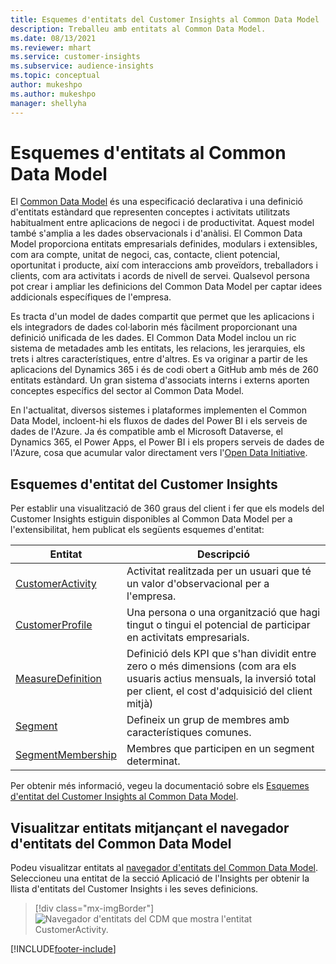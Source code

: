 ```yaml
---
title: Esquemes d'entitats del Customer Insights al Common Data Model
description: Treballeu amb entitats al Common Data Model.
ms.date: 08/13/2021
ms.reviewer: mhart
ms.service: customer-insights
ms.subservice: audience-insights
ms.topic: conceptual
author: mukeshpo
ms.author: mukeshpo
manager: shellyha
---
```


# <a name="entity-schemas-in-common-data-model"></a>Esquemes d'entitats al Common Data Model



El [Common Data Model](/common-data-model/) és una especificació declarativa i una definició d'entitats estàndard que representen conceptes i activitats utilitzats habitualment entre aplicacions de negoci i de productivitat. Aquest model també s'amplia a les dades observacionals i d'anàlisi. El Common Data Model proporciona entitats empresarials definides, modulars i extensibles, com ara compte, unitat de negoci, cas, contacte, client potencial, oportunitat i producte, així com interaccions amb proveïdors, treballadors i clients, com ara activitats i acords de nivell de servei. Qualsevol persona pot crear i ampliar les definicions del Common Data Model per captar idees addicionals específiques de l'empresa.

Es tracta d'un model de dades compartit que permet que les aplicacions i els integradors de dades col·laborin més fàcilment proporcionant una definició unificada de les dades. El Common Data Model inclou un ric sistema de metadades amb les entitats, les relacions, les jerarquies, els trets i altres característiques, entre d'altres. Es va originar a partir de les aplicacions del Dynamics 365 i és de codi obert a GitHub amb més de 260 entitats estàndard. Un gran sistema d'associats interns i externs aporten conceptes específics del sector al Common Data Model.

En l'actualitat, diversos sistemes i plataformes implementen el Common Data Model, incloent-hi els fluxos de dades del Power BI i els serveis de dades de l'Azure. Ja és compatible amb el Microsoft Dataverse, el Dynamics 365, el Power Apps, el Power BI i els propers serveis de dades de l'Azure, cosa que acumular valor directament vers l'[Open Data Initiative](https://www.microsoft.com/open-data-initiative).

## <a name="customer-insights-entity-schemas"></a>Esquemes d'entitat del Customer Insights

Per establir una visualització de 360 graus del client i fer que els models del Customer Insights estiguin disponibles al Common Data Model per a l'extensibilitat, hem publicat els següents esquemes d'entitat:

| Entitat | Descripció |
|---------|---------|
|[CustomerActivity](/common-data-model/schema/core/applicationcommon/foundationcommon/crmcommon/solutions/customerinsights/customeractivity) | Activitat realitzada per un usuari que té un valor d'observacional per a l'empresa. |
|[CustomerProfile](/common-data-model/schema/core/applicationcommon/foundationcommon/crmcommon/solutions/customerinsights/customerprofile) | Una persona o una organització que hagi tingut o tingui el potencial de participar en activitats empresarials. |
|[MeasureDefinition](/common-data-model/schema/core/applicationcommon/foundationcommon/crmcommon/solutions/customerinsights/measuredefinition) | Definició dels KPI que s'han dividit entre zero o més dimensions (com ara els usuaris actius mensuals, la inversió total per client, el cost d'adquisició del client mitjà) |
|[Segment](/common-data-model/schema/core/applicationcommon/foundationcommon/crmcommon/solutions/customerinsights/segment) | Defineix un grup de membres amb característiques comunes. |
|[SegmentMembership](/common-data-model/schema/core/applicationcommon/foundationcommon/crmcommon/solutions/customerinsights/segmentmembership) | Membres que participen en un segment determinat. |

Per obtenir més informació, vegeu la documentació sobre els [Esquemes d'entitat del Customer Insights al Common Data Model](/common-data-model/schema/core/applicationcommon/foundationcommon/crmcommon/solutions/customerinsights/overview).

## <a name="view-entities-using-the-common-data-model-entity-navigator"></a>Visualitzar entitats mitjançant el navegador d'entitats del Common Data Model

Podeu visualitzar entitats al [navegador d'entitats del Common Data Model](https://microsoft.github.io/CDM/). Seleccioneu una entitat de la secció Aplicació de l'Insights per obtenir la llista d'entitats del Customer Insights i les seves definicions.
> [!div class="mx-imgBorder"]
> ![Navegador d'entitats del CDM que mostra l'entitat CustomerActivity.](media/CDM-entity-navigator.png "Navegador d'entitats del CDM que mostra l'entitat CustomerActivity")


[!INCLUDE[footer-include](../includes/footer-banner.md)]
